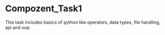 # Compozent_Task1
This task includes basics of python like operators, data types, file handling, api and oop
